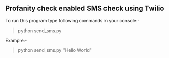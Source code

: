 Profanity check enabled SMS check using Twilio
----------------------------------------------

To run this program type following commands in your console:-

> python send_sms.py <your message>

Example:-

> python send_sms.py "Hello World"
